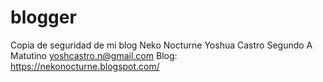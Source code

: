 # blogger
Copia de seguridad de mi blog Neko Nocturne
Yoshua Castro
Segundo A Matutino
yoshcastro.n@gmail.com
Blog: https://nekonocturne.blogspot.com/
